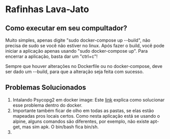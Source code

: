 # Rafinhas Lava-Jato

## Como executar em seu compultador?
Muito simples, apenas digite "sudo docker-compose up --build", não precisa de sudo se você não estiver no linux. Após fazer o build, você pode iniciar a aplicação apenas usando "sudo docker-compose up". Para encerrar a aplicação, basta dar um "ctrl+c"!

Sempre que houver alterações no Dockerfile ou no docker-compose, deve ser dado um --build, para que a alteração seja feita com sucesso.

## Problemas Solucionados
1. Intalando Psycopg2 em docker image: Este [link](https://stackoverflow.com/questions/46711990/error-pg-config-executable-not-found-when-installing-psycopg2-on-alpine-in-dock) explica como solucionar esse problema dentro do docker.
2. Importante também ficar de olho em todas as pastas, se elas estão mapeadas pros locais certos. Como nesta aplicação está se usando o alpine, alguns comandos são diferentes, por exemplo, não existe apt-get, mas sim apk. O bin/bash fica bin/sh.
3. 
